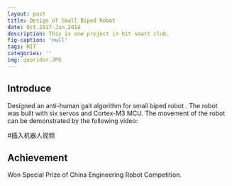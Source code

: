 ```yaml
---
layout: post
title: Design of Small Biped Robot
date: Oct.2017-Jun.2018
description: This is one project in hit smart club.
fig-caption: 'null'
tags: HIT
categories: ''
img: quoridor.JPG
---
```

## Introduce

Designed an anti-human gait algorithm for small biped robot . The robot was built with six servos and Cortex-M3 MCU. The movement of the robot can be demonstrated by the following video:

#插入机器人视频

## Achievement

Won Special Prize of China Engineering Robot Competition. 

## 
